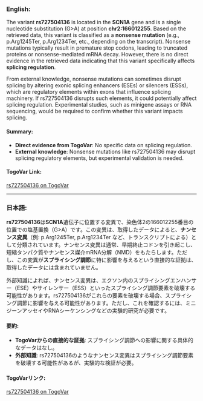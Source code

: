 ### English:
The variant **rs727504136** is located in the **SCN1A** gene and is a single nucleotide substitution (G>A) at position **chr2:166012255**. Based on the retrieved data, this variant is classified as a **nonsense mutation** (e.g., p.Arg1245Ter, p.Arg1234Ter, etc., depending on the transcript). Nonsense mutations typically result in premature stop codons, leading to truncated proteins or nonsense-mediated mRNA decay. However, there is no direct evidence in the retrieved data indicating that this variant specifically affects **splicing regulation**.

From external knowledge, nonsense mutations can sometimes disrupt splicing by altering exonic splicing enhancers (ESEs) or silencers (ESSs), which are regulatory elements within exons that influence splicing machinery. If rs727504136 disrupts such elements, it could potentially affect splicing regulation. Experimental studies, such as minigene assays or RNA sequencing, would be required to confirm whether this variant impacts splicing.

#### Summary:
- **Direct evidence from TogoVar**: No specific data on splicing regulation.
- **External knowledge**: Nonsense mutations like rs727504136 may disrupt splicing regulatory elements, but experimental validation is needed.

#### TogoVar Link:
[rs727504136 on TogoVar](https://togovar.org/variant/2-166012255-G-A)

---

### 日本語:
**rs727504136**は**SCN1A**遺伝子に位置する変異で、染色体2の166012255番目の位置での塩基置換（G>A）です。この変異は、取得したデータによると、**ナンセンス変異**（例: p.Arg1245Ter, p.Arg1234Ter など、トランスクリプトによる）として分類されています。ナンセンス変異は通常、早期終止コドンを引き起こし、短縮タンパク質やナンセンス媒介mRNA分解（NMD）をもたらします。ただし、この変異が**スプライシング調節**に特に影響を与えるという直接的な証拠は、取得したデータには含まれていません。

外部知識によれば、ナンセンス変異は、エクソン内のスプライシングエンハンサー（ESE）やサイレンサー（ESS）といったスプライシング調節要素を破壊する可能性があります。rs727504136がこれらの要素を破壊する場合、スプライシング調節に影響を与える可能性があります。ただし、これを確認するには、ミニジーンアッセイやRNAシーケンシングなどの実験的研究が必要です。

#### 要約:
- **TogoVarからの直接的な証拠**: スプライシング調節への影響に関する具体的なデータはなし。
- **外部知識**: rs727504136のようなナンセンス変異はスプライシング調節要素を破壊する可能性があるが、実験的な検証が必要。

#### TogoVarリンク:
[rs727504136 on TogoVar](https://togovar.org/variant/2-166012255-G-A)